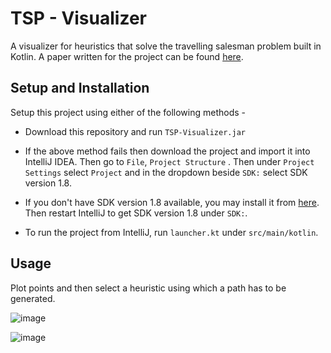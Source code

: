 # TSP - Visualizer
A visualizer for heuristics that solve the travelling salesman problem built in Kotlin.
A paper written for the project can be found [here](https://drive.google.com/file/d/1kvqbJd-M_eg1wZ6G6AydzIJHQLflnWUh/view?usp=sharing).
## Setup and Installation
Setup this project using either of the following methods -
- Download this repository and run `TSP-Visualizer.jar`

- If the above method fails then download the project and import it into IntelliJ IDEA. Then go to `File`, `Project Structure` . Then under `Project Settings` select `Project` and in the dropdown beside `SDK:` select SDK version 1.8.

- If you don't have SDK version 1.8 available, you may install it from [here](https://www.openlogic.com/openjdk-downloads?field_java_parent_version_target_id=416&field_operating_system_target_id=All&field_architecture_target_id=All&field_java_package_target_id=All). Then restart IntelliJ to get SDK version 1.8 under `SDK:`.

- To run the project from IntelliJ, run `launcher.kt`  under `src/main/kotlin`.

## Usage

Plot points and then select a heuristic using which a path has to be generated.

![image](https://user-images.githubusercontent.com/76054921/162825164-41fb8da2-272e-4ae6-86fe-731c6ec0a955.png)

![image](https://user-images.githubusercontent.com/76054921/162825387-c59a3764-2390-4094-8de5-1a3799ca46ef.png)


